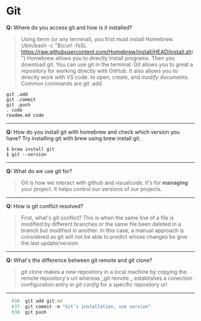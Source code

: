 # Git
**Q:** Where do you access git and how is it installed?
> Using iterm (or any terminal), you first must install Homebrew. (/bin/bash -c "$(curl -fsSL https://raw.githubusercontent.com/Homebrew/install/HEAD/install.sh)")
> Homebrew allows you to directly install programs.  Then you download git.  You can use git in the terminal. Git allows you to great a repository for working directly with GitHub. It also allows you to directly work with VS code. to open, create, and _modify_ documents.
> Common commands are git .add
```
git .add
git .commit
git .push
. code
readme.md code
```
---
**Q:** How do you install git with homebrew and check which version you have?
Try installing git with brew using brew install git.
```
$ brew install git
$ git --version
```
---
**Q:** What do we use git for?
> Git is how we interact with github and visualcode.  It's for **managing** your project.  It helps control our versions of our projects.
---  


**Q:** How is git conflict resolved?
> First, what's git conflict? This is when the same line of a file is modified by different branches or the same file been deleted in a branch but modified in another. In this case, a manual approach is considered as git will not be able to predict whose changes be give the last update/version
---  

**Q:** What's the difference between git remote and git clone?
> _git clone_ makes a new repository in a local machine by copying the remote repository's url  whereas _git remote _ establishes a conection configuration entry in _git config_ for a specific repository url
---  


```js
  636  git add git.md
  637  git commit -m "Git's installation, use version" 
  638  git push 
  
```
